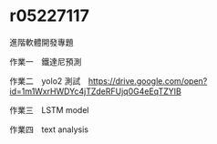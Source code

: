 # r05227117
進階軟體開發專題


作業一　鐵達尼預測

作業二　yolo2 測試　https://drive.google.com/open?id=1m1WxrHWDYc4jTZdeRFUjq0G4eEqTZYIB

作業三　LSTM model

作業四　text analysis


